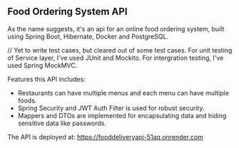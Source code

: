 ## Food Ordering System API
As the name suggests, it's an api for an online food ordering system, built using Spring Boot, Hibernate, Docker and PostgreSQL.

// Yet to write test cases, but cleared out of some test cases.
For unit testing of Service layer, I've used JUnit and Mockito.
For intergration testing, I've used Spring MockMVC.

Features this API includes:
  - Restaurants can have multiple menus and each menu can have multiple foods.
  - Spring Security and JWT Auth Filter is used for robust security.
  - Mappers and DTOs are implemented for encapsulating data and hiding sensitive data like passwords.


The API is deployed at: https://fooddeliveryapi-51aq.onrender.com
